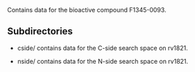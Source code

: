 Contains data for the bioactive compound F1345-0093.

## Subdirectories

- cside/ contains data for the C-side search space on rv1821.

- nside/ contains data for the N-side search space on rv1821.


